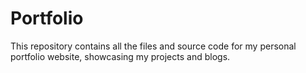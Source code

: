 # Portfolio

This repository contains all the files and source code for my personal portfolio website, showcasing my projects and blogs.

